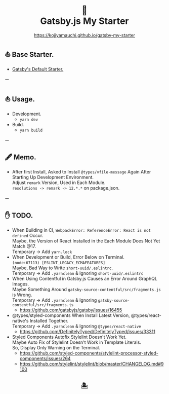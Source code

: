 <h1 align="center">
  🌴<br>
  Gatsby.js My Starter
</h1>  

<p align="center"><a href="https://kojiyamauchi.github.io/gatsby-my-starter/">https://kojiyamauchi.github.io/gatsby-my-starter</a></p>

## ⛵️ Base Starter.  
  - [Gatsby's Default Starter.](https://github.com/gatsbyjs/gatsby-starter-default)  
  
ー  
  
## ⛵️ Usage.  
  - Development.
    - `yarn dev`
  - Build.
    - `yarn build`  
  
ー  
  
## 🖋 Memo.
  - After first Install, Asked to Install `@types/vfile-message` Again After Starting Up Development Environment.  
  Adjust `remark` Version, Used in Each Module.  
  `resolutions -> remark -> 12.*.*` on package.json.
  
ー  
  
## ✋ TODO.
  - When Building in CI, `WebpackError: ReferenceError: React is not defined` Occur.  
  Maybe, the Version of React Installed in the Each Module Does Not Yet Match @17.  
  Temporary -> Add `yarn.lock`  
  - When Development or Build, Error Below on Terminal.  
  `(node:67113) [ESLINT_LEGACY_ECMAFEATURES]`  
  Maybe, Bad Way to Write `short-uuid/.eslintrc`.  
  Temporary -> Add `.yarnclean` & Ignoring `short-uuid/.eslintrc`  
  - When Using Contentful in Gatsby.js Causes an Error Around GraphQL Images.  
  Maybe Something Around `gatsby-source-contentful/src/fragments.js` is Wrong.  
  Temporary -> Add `.yarnclean` & Ignoring `gatsby-source-contentful/src/fragments.js`  
    - <https://github.com/gatsbyjs/gatsby/issues/16455>
  - @types/styled-components When Install Latest Version, @types/react-native's Installed Together.  
  Temporary -> Add `.yarnclean` & Ignoring `@types/react-native`
    - <https://github.com/DefinitelyTyped/DefinitelyTyped/issues/33311>  
  - Styled Components Autofix Stylelint Doesn't Work Yet.  
  Maybe Auto Fix of Stylelint Doesn't Work in Template Literals.  
  So, Display Only Warning on the Terminal.
    - <https://github.com/styled-components/stylelint-processor-styled-components/issues/264>  
    - <https://github.com/stylelint/stylelint/blob/master/CHANGELOG.md#9100>  

  <h2 align="center">🏝</h2>  
